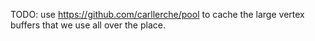 TODO: use https://github.com/carllerche/pool to cache the large vertex buffers that we use all over the place.

